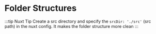 # Folder Structures

:::tip Nuxt Tip
Create a src directory and specify the `srcDir: './src'` (src path) in the nuxt config. It makes the folder structure more clean
:::
